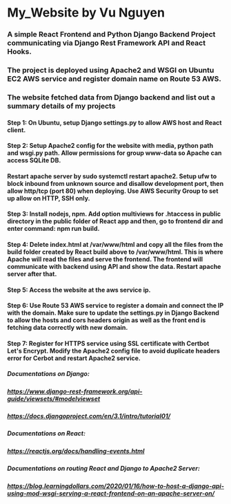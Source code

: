 # My_Website by Vu Nguyen

### A simple React Frontend and Python Django Backend Project communicating via Django Rest Framework API and React Hooks. 

### The project is deployed using Apache2 and WSGI on Ubuntu EC2 AWS service and register domain name on Route 53 AWS. 

### The website fetched data from Django backend and list out a summary details of my projects


#### Step 1: On Ubuntu, setup Django settings.py to allow AWS host and React client. 
####
#### Step 2: Setup Apache2 config for the website with media, python path and wsgi.py path. Allow permissions for group www-data so Apache can access SQLite DB. 
#### Restart apache server by sudo systemctl restart apache2. Setup ufw to block inbound from unknown source and disallow development port, then allow http/tcp (port 80) when deploying. Use AWS Security Group to set up allow on HTTP, SSH only. 
####
#### Step 3: Install nodejs, npm. Add option multiviews for .htaccess in public directory in the public folder of React app and then, go to frontend dir and enter command: npm run build.
####
#### Step 4: Delete index.html at /var/www/html and copy all the files from the build folder created by React build above to /var/www/html. This is where Apache will read the files and serve the frontend. The frontend will communicate with backend using API and show the data. Restart apache server after that.
####
#### Step 5: Access the website at the aws service ip. 
####
#### Step 6: Use Route 53 AWS service to register a domain and connect the IP with the domain. Make sure to update the settings.py in Django Backend to allow the hosts and cors headers origin as well as the front end is fetching data correctly with new domain.
####
#### Step 7: Register for HTTPS service using SSL certificate with Certbot Let's Encrypt. Modify the Apache2 config file to avoid duplicate headers error for Cerbot and restart Apache2 service.


##### Documentations on Django:
##### https://www.django-rest-framework.org/api-guide/viewsets/#modelviewset
##### https://docs.djangoproject.com/en/3.1/intro/tutorial01/

##### Documentations on React:
##### https://reactjs.org/docs/handling-events.html

##### Documentations on routing React and Django to Apache2 Server:
##### https://blog.learningdollars.com/2020/01/16/how-to-host-a-django-api-using-mod-wsgi-serving-a-react-frontend-on-an-apache-server-on/
